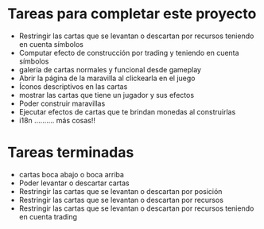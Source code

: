 # Tareas para completar este proyecto

- Restringir las cartas que se levantan o descartan por recursos teniendo en cuenta símbolos
- Computar efecto de construcción por trading y teniendo en cuenta símbolos
- galería de cartas normales y funcional desde gameplay
- Abrir la página de la maravilla al clickearla en el juego
- Íconos descriptivos en las cartas
- mostrar las cartas que tiene un jugador y sus efectos
- Poder construir maravillas
- Ejecutar efectos de cartas que te brindan monedas al construirlas
- i18n
.......... más cosas!!
# Tareas terminadas
- cartas boca abajo o boca arriba
- Poder levantar o descartar cartas
- Restringir las cartas que se levantan o descartan por posición
- Restringir las cartas que se levantan o descartan por recursos
- Restringir las cartas que se levantan o descartan por recursos teniendo en cuenta trading